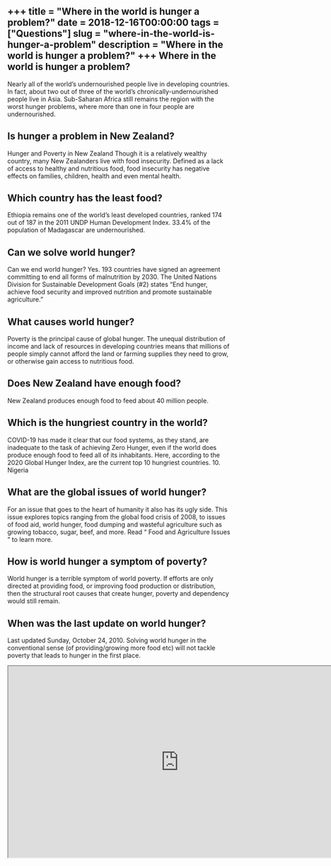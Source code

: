 +++
title = "Where in the world is hunger a problem?"
date = 2018-12-16T00:00:00
tags = ["Questions"]
slug = "where-in-the-world-is-hunger-a-problem"
description = "Where in the world is hunger a problem?"
+++
Where in the world is hunger a problem?
---------------------------------------

Nearly all of the world’s undernourished people live in developing countries. In fact, about two out of three of the world’s chronically-undernourished people live in Asia. Sub-Saharan Africa still remains the region with the worst hunger problems, where more than one in four people are undernourished.

Is hunger a problem in New Zealand?
-----------------------------------

Hunger and Poverty in New Zealand Though it is a relatively wealthy country, many New Zealanders live with food insecurity. Defined as a lack of access to healthy and nutritious food, food insecurity has negative effects on families, children, health and even mental health.

Which country has the least food?
---------------------------------

Ethiopia remains one of the world’s least developed countries, ranked 174 out of 187 in the 2011 UNDP Human Development Index. 33.4% of the population of Madagascar are undernourished.

Can we solve world hunger?
--------------------------

Can we end world hunger? Yes. 193 countries have signed an agreement committing to end all forms of malnutrition by 2030. The United Nations Division for Sustainable Development Goals (#2) states “End hunger, achieve food security and improved nutrition and promote sustainable agriculture.”

What causes world hunger?
-------------------------

Poverty is the principal cause of global hunger. The unequal distribution of income and lack of resources in developing countries means that millions of people simply cannot afford the land or farming supplies they need to grow, or otherwise gain access to nutritious food.

Does New Zealand have enough food?
----------------------------------

New Zealand produces enough food to feed about 40 million people.

Which is the hungriest country in the world?
--------------------------------------------

COVID-19 has made it clear that our food systems, as they stand, are inadequate to the task of achieving Zero Hunger, even if the world does produce enough food to feed all of its inhabitants. Here, according to the 2020 Global Hunger Index, are the current top 10 hungriest countries. 10. Nigeria

What are the global issues of world hunger?
-------------------------------------------

For an issue that goes to the heart of humanity it also has its ugly side. This issue explores topics ranging from the global food crisis of 2008, to issues of food aid, world hunger, food dumping and wasteful agriculture such as growing tobacco, sugar, beef, and more. Read “ Food and Agriculture Issues ” to learn more.

How is world hunger a symptom of poverty?
-----------------------------------------

World hunger is a terrible symptom of world poverty. If efforts are only directed at providing food, or improving food production or distribution, then the structural root causes that create hunger, poverty and dependency would still remain.

When was the last update on world hunger?
-----------------------------------------

Last updated Sunday, October 24, 2010. Solving world hunger in the conventional sense (of providing/growing more food etc) will not tackle poverty that leads to hunger in the first place.

<iframe allow="accelerometer; autoplay; clipboard-write; encrypted-media; gyroscope; picture-in-picture" allowfullscreen="" class="__youtube_prefs__  epyt-is-override  no-lazyload" data-no-lazy="1" data-origheight="433" data-origwidth="770" data-skipgform_ajax_framebjll="" height="433" id="_ytid_17990" loading="lazy" src="https://www.youtube.com/embed/YY9nxG2ZQ7w?enablejsapi=1&autoplay=0&cc_load_policy=0&cc_lang_pref=&iv_load_policy=1&loop=0&modestbranding=0&rel=1&fs=1&playsinline=0&autohide=2&theme=dark&color=red&controls=1&" title="YouTube player" width="770"></iframe>
